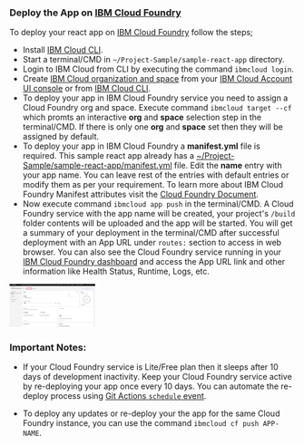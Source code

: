 ### Deploy the App on [IBM Cloud Foundry](https://cloud.ibm.com/docs/cloud-foundry-public?topic=cloud-foundry-public-getting-started)

To deploy your react app on [IBM Cloud Foundry](https://cloud.ibm.com/docs/cloud-foundry-public?topic=cloud-foundry-public-getting-started) follow the steps;

- Install [IBM Cloud CLI](https://cloud.ibm.com/docs/cli?topic=cli-getting-started).
- Start a terminal/CMD in `~/Project-Sample/sample-react-app` directory.
- Login to IBM Cloud from CLI by executing the command `ibmcloud login`.
- Create [IBM Cloud organization and space](https://cloud.ibm.com/docs/account?topic=account-orgsspacesusers) from your [IBM Cloud Account UI console](https://cloud.ibm.com/docs/account?topic=account-orgsspacesusers#createorg) or from [IBM Cloud CLI](https://cloud.ibm.com/docs/account?topic=account-orgsspacesusers#create-org-cli).
- To deploy your app in IBM Cloud Foundry service you need to assign a Cloud Foundry org and space. Execute command `ibmcloud target --cf` which promts an interactive **org** and **space** selection step in the terminal/CMD. If there is only one **org** and **space** set then they will be assigned by default.
- To deploy your app in IBM Cloud Foundry a **manifest.yml** file is required. This sample react app already has a [~/Project-Sample/sample-react-app/manifest.yml](../manifest.yml) file. Edit the **name** entry with your app name. You can leave rest of the entries with default entries or modify them as per your requirement. To learn more about IBM Cloud Foundry Manifest attributes visit the [Cloud Foundry Document](https://docs.cloudfoundry.org/devguide/deploy-apps/manifest-attributes.html).
- Now execute command `ibmcloud app push` in the terminal/CMD. A Cloud Foundry service with the app name will be created, your project's `/build` folder contents will be uploaded and the app will be started. You will get a summary of your deployment in the terminal/CMD after successful deployment with an App URL under `routes:` section to access in web browser. You can also see the Cloud Foundry service running in your [IBM Cloud Foundry dashboard](https://cloud.ibm.com/cloudfoundry/public) and access the App URL link and other information like Health Status, Runtime, Logs, etc.
<p align="left">
    <img src="../../images/CF/cloudFoundryAppDashboard.png" width ="30%" height="30%">
</p>

### Important Notes:
- If your Cloud Foundry service is Lite/Free plan then it sleeps after 10 days of development inactivity. Keep your Cloud Foundry service active by re-deploying your app once every 10 days. You can automate the re-deploy process using [Git Actions `schedule` event](https://docs.github.com/en/actions/reference/events-that-trigger-workflows#schedule).

- To deploy any updates or re-deploy your the app for the same Cloud Foundry instance, you can use the command `ibmcloud cf push APP-NAME`.
